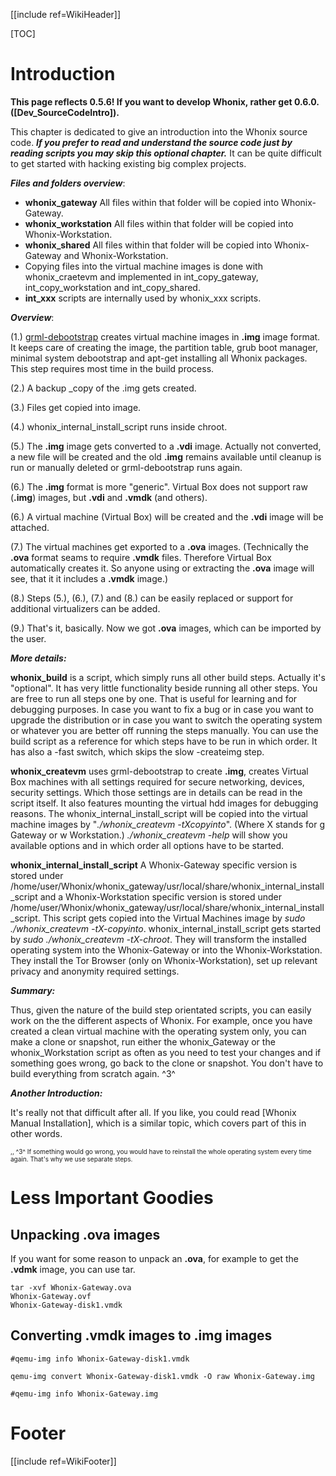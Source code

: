 [[include ref=WikiHeader]]

[TOC]

# Introduction #
**This page reflects 0.5.6! If you want to develop Whonix, rather get 0.6.0. ([Dev_SourceCodeIntro]).**

This chapter is dedicated to give an introduction into the Whonix source code. ***If you prefer to read and understand the source code just by reading scripts you may skip this optional chapter.*** It can be quite difficult to get started with hacking existing big complex projects.

***Files and folders overview***:

* **whonix_gateway** All files within that folder will be copied into Whonix-Gateway.
* **whonix_workstation** All files within that folder will be copied into Whonix-Workstation.
* **whonix_shared** All files within that folder will be copied into Whonix-Gateway and Whonix-Workstation.
* Copying files into the virtual machine images is done with whonix_craetevm and implemented in int_copy_gateway, int_copy_workstation and int_copy_shared.
* **int_xxx** scripts are internally used by whonix_xxx scripts.

***Overview***:
 
(1.) [grml-debootstrap](http://grml.org/grml-debootstrap/) creates virtual machine images in **.img** image format. It keeps care of creating the image, the partition table, grub boot manager, minimal system debootstrap and apt-get installing all Whonix packages. This step requires most time in the build process.

(2.) A backup _copy of the .img gets created.

(3.) Files get copied into image.

(4.) whonix_internal_install_script runs inside chroot.

(5.) The **.img** image gets converted to a **.vdi** image. Actually not converted, a new file will be created and the old **.img** remains available until cleanup is run or manually deleted or grml-debootstrap runs again. 

(6.) The **.img** format is more "generic". Virtual Box does not support raw (**.img**) images, but **.vdi** and **.vmdk** (and others). 

(6.) A virtual machine (Virtual Box) will be created and the **.vdi** image will be attached.

(7.) The virtual machines get exported to a **.ova** images. (Technically the **.ova** format seams to require **.vmdk** files. Therefore Virtual Box automatically creates it. So anyone using or extracting the **.ova** image will see, that it it includes a **.vmdk** image.)

(8.) Steps (5.), (6.), (7.) and (8.) can be easily replaced or support for additional virtualizers can be added. 

(9.) That's it, basically. Now we got **.ova** images, which can be imported by the user. 

***More details:***

**whonix_build** is a script, which simply runs all other build steps. Actually it's "optional". It has very little functionality beside running all other steps. You are free to run all steps one by one. That is useful for learning and for debugging purposes. In case you want to fix a bug or in case you want to upgrade the distribution or in case you want to switch the operating system or whatever you are better off running the steps manually. You can use the build script as a reference for which steps have to be run in which order. It has also a -fast switch, which skips the slow -createimg step.

**whonix_createvm** uses grml-debootstrap to create **.img**, creates Virtual Box machines with all settings required for secure networking, devices, security settings. Which those settings are in details can be read in the script itself. It also features mounting the virtual hdd images for debugging reasons. The whonix_internal_install_script will be copied into the virtual machine images by "*./whonix_createvm -tXcopyinto*". (Where X stands for g Gateway or w Workstation.) *./whonix_createvm -help* will show you available options and in which order all options have to be started.

**whonix_internal_install_script** A Whonix-Gateway specific version is stored under /home/user/Whonix/whonix_gateway/usr/local/share/whonix_internal_install_script and a Whonix-Workstation specific version is stored under /home/user/Whonix/whonix_gateway/usr/local/share/whonix_internal_install_script. This script gets copied into the Virtual Machines image by *sudo ./whonix_createvm -tX-copyinto*. whonix_internal_install_script gets started by *sudo ./whonix_createvm -tX-chroot*. They will transform the installed operating system into the Whonix-Gateway or into the Whonix-Workstation. They install the Tor Browser (only on Whonix-Workstation), set up relevant privacy and anonymity required settings.

***Summary:***

Thus, given the nature of the build step orientated scripts, you can easily work on the the different aspects of Whonix. For example, once you have created a clean virtual machine with the operating system only, you can make a clone or snapshot, run either the whonix_Gateway or the whonix_Workstation script as often as you need to test your changes and if something goes wrong, go back to the clone or snapshot. You don't have to build everything from scratch again. ^3^

***Another Introduction:***

It's really not that difficult after all. If you like, you could read [Whonix Manual Installation], which is a similar topic, which covers part of this in other words.

<font size="-3">
,,
^3^ If something would go wrong, you would have to reinstall the whole operating system every time again. That's why we use separate steps.
</font>

# Less Important Goodies #
## Unpacking **.ova** images ##
If you want for some reason to unpack an **.ova**, for example to get the **.vdmk** image, you can use tar.

    tar -xvf Whonix-Gateway.ova
    Whonix-Gateway.ovf
    Whonix-Gateway-disk1.vmdk

## Converting **.vmdk** images to **.img** images ##

    #qemu-img info Whonix-Gateway-disk1.vmdk

    qemu-img convert Whonix-Gateway-disk1.vmdk -O raw Whonix-Gateway.img

    #qemu-img info Whonix-Gateway.img

# Footer #
[[include ref=WikiFooter]]
